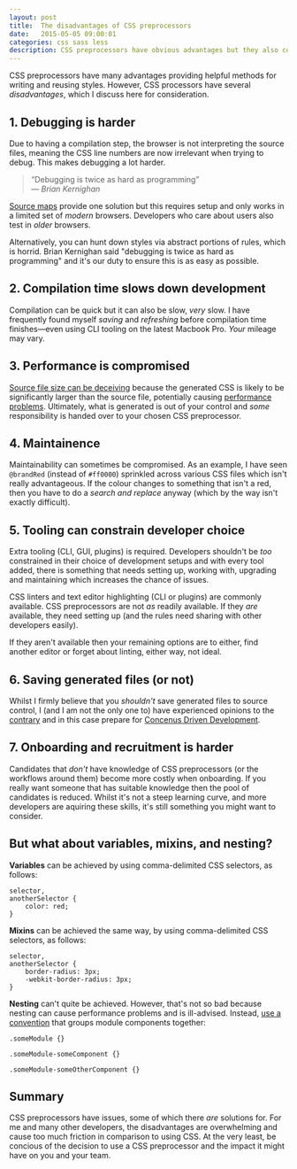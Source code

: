 ```yaml
---
layout: post
title:  The disadvantages of CSS preprocessors
date:   2015-05-05 09:00:01
categories: css sass less
description: CSS preprocessors have obvious advantages but they also come with a host of problems. Learn about these to avoid pain for you and your team.
---
```


CSS preprocessors have many advantages providing helpful methods for writing and reusing styles. However, CSS processors have several *disadvantages*, which I discuss here for consideration.

## 1. Debugging is harder

Due to having a compilation step, the browser is not interpreting the source files, meaning the CSS line numbers are now irrelevant when trying to debug. This makes debugging a lot harder.

> &ldquo;Debugging is twice as hard as programming&rdquo;
> <br>&mdash; <cite>Brian Kernighan</cite>

[Source maps](http://thesassway.com/intermediate/using-source-maps-with-sass) provide one solution but this requires setup and only works in a limited set of *modern* browsers. Developers who care about users also test in *older* browsers.

Alternatively, you can hunt down styles via abstract portions of rules, which is horrid. Brian Kernighan said "debugging is twice as hard as programming" and it's our duty to ensure this is as easy as possible.

## 2. Compilation time slows down development

Compilation can be quick but it can also be slow, *very* slow. I have frequently found myself *saving* and *refreshing* before compilation time finishes&mdash;even using CLI tooling on the latest Macbook Pro. *Your* mileage may vary.

## 3. Performance is compromised

[Source file size can be deceiving](http://jaketrent.com/post/cons-css-preprocessors/) because the generated CSS is likely to be significantly larger than the source file, potentially causing [performance problems](http://blog.millermedeiros.com/the-problem-with-css-pre-processors/). Ultimately, what is generated is out of your control and *some* responsibility is handed over to your chosen CSS preprocessor.

## 4. Maintainence

Maintainability can sometimes be compromised. As an example, I have seen `@brandRed` (instead of `#ff0000`) sprinkled across various CSS files which isn't really advantageous. If the colour changes to something that isn't a red, then you have to do a *search and replace* anyway (which by the way isn't exactly difficult).

## 5. Tooling can constrain developer choice

Extra tooling (CLI, GUI, plugins) is required. Developers shouldn't be *too* constrained in their choice of development setups and with every tool added, there is something that needs setting up, working with, upgrading and maintaining which increases the chance of issues.

CSS linters and text editor highlighting (CLI or plugins) are commonly available. CSS preprocessors are not *as* readily available. If they *are* available, they need setting up (and the rules need sharing with other developers easily).

If they aren't available then your remaining options are to either, find another editor or forget about linting, either way, not ideal.

## 6. Saving generated files (or not)

Whilst I firmly believe that you *shouldn't* save generated files to source control, I (and I am not the only one to) have experienced opinions to the [contrary](http://stackoverflow.com/questions/13185170/using-less-and-version-control-should-generated-css-be-included-in-a-repo) and in this case prepare for  [Concenus Driven Development](http://www.nczonline.net/blog/2015/04/14/consensus-driven-development/).

## 7. Onboarding and recruitment is harder

Candidates that *don't* have knowledge of CSS preprocessors (or the workflows around them) become more costly when onboarding. If you really want someone that has suitable knowledge then the pool of candidates is reduced. Whilst it's not a steep learning curve, and more developers are aquiring these skills, it's still something you might want to consider.

## But what about variables, mixins, and nesting?

**Variables** can be achieved by using comma-delimited CSS selectors, as follows:

	selector,
	anotherSelector {
		color: red;
	}

**Mixins** can be achieved the same way, by using comma-delimited CSS selectors, as follows:

	selector,
	anotherSelector {
		border-radius: 3px;
		-webkit-border-radius: 3px;
	}

**Nesting** can't quite be achieved. However, that's not so bad because nesting can cause performance problems and is ill-advised. Instead, [use a convention](http://maintainablecss.com) that groups module components together:

	.someModule {}

	.someModule-someComponent {}

	.someModule-someOtherComponent {}

## Summary

CSS preprocessors have issues, some of which there *are* solutions for. For me and many other developers, the disadvantages are overwhelming and cause too much friction in comparison to using CSS. At the very least, be concious of the decision to use a CSS preprocessor and the impact it might have on you and your team.